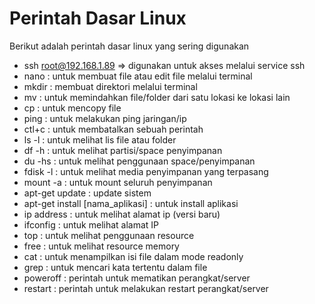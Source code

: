 # Perintah Dasar Linux

Berikut adalah perintah dasar linux yang sering digunakan

- ssh root@192.168.1.89 => digunakan untuk akses melalui service ssh
- nano : untuk membuat file atau edit file melalui terminal
- mkdir : membuat direktori melalui terminal
- mv : untuk memindahkan file/folder dari satu lokasi ke lokasi lain
- cp : untuk mencopy file
- ping : untuk melakukan ping jaringan/ip
- ctl+c : untuk membatalkan sebuah perintah
- ls -l : untuk melihat lis file atau folder
- df -h : untuk melihat partisi/space penyimpanan
- du -hs : untuk melihat penggunaan space/penyimpanan
- fdisk -l : untuk melihat media penyimpanan yang terpasang
- mount -a : untuk mount seluruh penyimpanan
- apt-get update : update sistem
- apt-get install [nama_aplikasi] : untuk install aplikasi
- ip address : untuk melihat alamat ip (versi baru) 
- ifconfig : untuk melihat alamat IP
- top : untuk melihat penggunaan resource
- free : untuk melihat resource memory
- cat : untuk menampilkan isi file dalam mode readonly
- grep : untuk mencari kata tertentu dalam file
- poweroff : perintah untuk mematikan perangkat/server
- restart : perintah untuk melakukan restart perangkat/server

